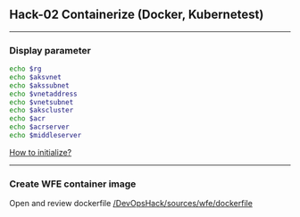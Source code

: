 ## Hack-02 Containerize (Docker, Kubernetest)
---
### Display parameter

```bash
echo $rg
echo $aksvnet
echo $akssubnet
echo $vnetaddress
echo $vnetsubnet
echo $akscluster
echo $acr
echo $acrserver
echo $middleserver
```
[How to initialize?](https://github.com/SmithMMTK/DevOpsHack/blob/master/Hack-01.md#prepare-environment-parameter)

--- 

### Create WFE container image

Open and review dockerfile [/DevOpsHack/sources/wfe/dockerfile](/DevOpsHack/sources/wfe/dockerfile)


